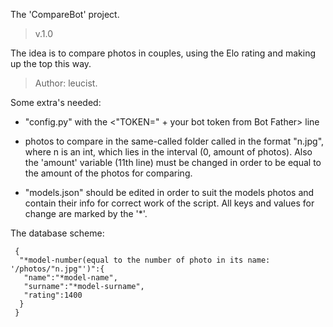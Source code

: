 The 'CompareBot' project. 

> v.1.0

The idea is to compare photos in couples, using the Elo rating and making up the top this way.

> Author: leucist.

Some extra's needed: 

- "config.py" with the <"TOKEN=" + your bot token from Bot Father> line

- photos to compare in the same-called folder called in the format "n.jpg", where n is an int, which lies in the interval (0, amount of photos). Also the 'amount' variable (11th line) must be changed in order to be equal to the amount of the photos for comparing.

- "models.json" should be edited in order to suit the models photos and contain their info for correct work of the script. All keys and values for change are marked by the '*'.

The database scheme: 
```
 {
  "*model-number(equal to the number of photo in its name: '/photos/"n.jpg"')":{
   "name":"*model-name",
   "surname":"*model-surname",
   "rating":1400
  }
 }
```